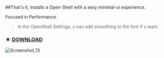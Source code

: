 ##That's it, installs a Open-Shell with a sexy minimal-ui experience.

Focused in Performance.

> In the OpenShell Settings, u can add smoothing to the font if u want.

### ★ [**DOWNLOAD**](https://github.com/gzmatte/Minimal-Shell/releases/download/1/Minimal-OpenShell.bat)

![Screenshot_13](https://github.com/gzmatte/Minimal-Shell/assets/117684932/287f8f95-cd99-4cea-8b46-25caaf070052)
